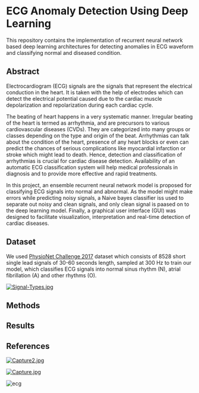# ECG Anomaly Detection Using Deep Learning

This repository contains the implementation of recurrent neural network based deep learning architectures for detecting anomalies in ECG waveform and classifying normal and diseased condition.

## Abstract

Electrocardiogram (ECG) signals are the signals that represent the electrical conduction in the heart. It is taken with the help of electrodes which can detect the electrical potential caused due to the cardiac muscle depolarization and repolarization during each cardiac cycle. 

The beating of heart happens in a very systematic manner. Irregular beating of the heart is termed as arrhythmia, and are precursors to various cardiovascular diseases (CVDs). They are categorized into many groups or classes depending on the type and origin of the beat. Arrhythmias can talk about the condition of the heart, presence of any heart blocks or even can predict the chances of serious complications like myocardial infarction or stroke which might lead to death. Hence, detection and classification of arrhythmias is crucial for cardiac disease detection. Availability of an automatic ECG classification system will help medical professionals in diagnosis and to provide more effective and rapid treatments.

In this project, an ensemble recurrent neural network model is proposed for classifying ECG signals into normal and abnormal. As the model might make errors while predicting noisy signals, a Naive bayes classifier iss used to separate out noisy and clean signals, and only clean signal is paased on to the deep learning model. 
Finally, a graphical user interface (GUI) was designed to facilitate visualization, interpretation and real-time detection of cardiac diseases.


## Dataset

We used [PhysioNet Challenge 2017](https://physionet.org/content/challenge-2017/1.0.0/) dataset which consists of 8528 short single lead signals of 30-60 seconds length, sampled at 300 Hz to train our model, which classifies ECG signals into normal sinus rhythm (N), atrial fibrillation (A) and other rhythms (O).
&nbsp;
&nbsp;

[![Signal-Types.jpg](https://i.postimg.cc/C5CSZ9nG/Signal-Types.jpg)](https://postimg.cc/YLSJZn30)

## Methods

## Results

## References



[![Capture2.jpg](https://i.postimg.cc/wvCjRhfp/Capture2.jpg)](https://postimg.cc/hz0BH7Ry)


[![Capture.jpg](https://i.postimg.cc/434ZY8Xt/Capture.jpg)](https://postimg.cc/YvPTVzGq)

![ecg](https://user-images.githubusercontent.com/73361480/131980725-589d3226-626c-41aa-b1f8-ce53117c56ed.gif)
